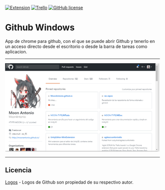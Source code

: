 [![Extension](https://img.shields.io/badge/Extension-Chrome-brightgreen.svg)](https://chrome.google.com/webstore/category/extensions?hl=es)
[![Trello](https://img.shields.io/badge/Trello-OFF-red.svg)](https://github.com/MoonAntonio/github-windows)
[![GitHub license](https://img.shields.io/badge/license-MIT-blue.svg)](https://raw.githubusercontent.com/MoonAntonio/github-windows/master/LICENSE)

# Github Windows
App de chrome para github, con el que se puede abrir Github y tenerlo en un acceso directo desde el escritorio o desde la barra de tareas como aplicacion.

---

<p align="center"><img src="https://github.com/MoonAntonio/github-windows/blob/master/prev.png?raw=true"></p>

---

## Licencia
[Logos][1] - Logos de Github son propiedad de su respectivo autor.

[1]: https://github.com/logos
